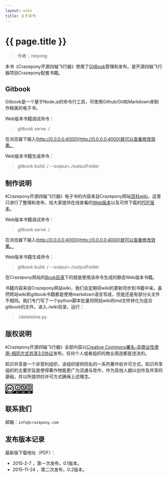 ```yaml
---
layout: wiki
title: 关于本书
---
```


# {{ page.title }}

> 作者：nieyong

本书《Crazepony开源四轴飞行器》使用了[GitBook](https://www.gitbook.com/)管理和发布。是开源四轴飞行器项目Crazepony配套书籍。

## Gitbook
Gitbook是一个基于Node.js的命令行工具，可使用Github/Git和Markdown来制作精美的电子书。

Web版本书籍调试命令：

> gitbook serve ./

在浏览器下输入[http://0.0.0.0:4000](http://0.0.0.0:4000)就可以查看修改效果。

Web版本书籍生成命令：

> gitbook build ./ --output=./outputFolder

## 制作说明
《Crazepony开源四轴飞行器》电子书的内容来自Crazepony网站[百科wiki](http://www.crazepony.com/wiki.html)，这里只进行了整理和发布，给大家提供在线查看的[Web版本](http://www.crazepony.com/book/)以及可供下载的[PDF版本]()。

Web版本书籍调试命令：

> gitbook serve ./

在浏览器下输入[http://0.0.0.0:4000](http://0.0.0.0:4000)就可以查看修改效果。

Web版本书籍生成命令：

> gitbook build ./ --output=./outputFolder

在Crazepony网站的[Book目录](http://www.crazepony.com/book/)下的就是使用该命令生成的静态Web版本书籍。

书籍内容来自Crazepony网站wiki，我们会定期将wiki的更新同步到书籍中来。虽然网站wiki和gitbook书籍都是使用markdown语言写成，但是还是有部分头文件不相同。我们专门写了一个python脚本批量将网站wiki的md文件转化为适合gitbook的文件。进入./wiki目录，运行：

> ./deleteline.py

## 版权说明
《Crazepony开源四轴飞行器》全部内容以[Creative Commons署名-非商业性使用-相同方式共享3.0协议](http://creativecommons.org/licenses/by-nc-sa/3.0/)发布。任何个人或者组织的商业用途都是违法的。

知识共享是一个非营利组织，该组织提供同名的一系列著作权许可方式。知识共享组织的主要宗旨是使得著作物能更广为流通与改作，作为其他人据以创作及共享的基础，并以所提供的许可方式确保上述理念。

![](/assets/img/cc-3-0.png)

## 联系我们
邮箱：`info@crazepony.com`

## 发布版本记录
最新版下载地址（PDF）：

* 2015-2-7 ，第一次发布，0.1版本。
* 2015-11-24 ，第二次发布，0.2版本。
